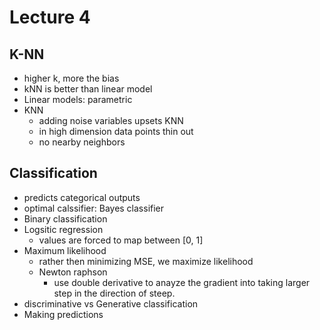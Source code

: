 # Lecture 4

## K-NN
- higher k, more the bias
- kNN is better than linear model
- Linear models: parametric
- KNN
    - adding noise variables upsets KNN
    - in high dimension data points thin out
    - no nearby neighbors

## Classification
- predicts categorical outputs
- optimal calssifier: Bayes classifier
- Binary classification
- Logsitic regression
    - values are forced to map between [0, 1]
- Maximum likelihood
    - rather then minimizing MSE, we maximize likelihood
    - Newton raphson
        - use double derivative to anayze the gradient into taking larger step in the direction of steep.
- discriminative vs Generative classification
- Making predictions

